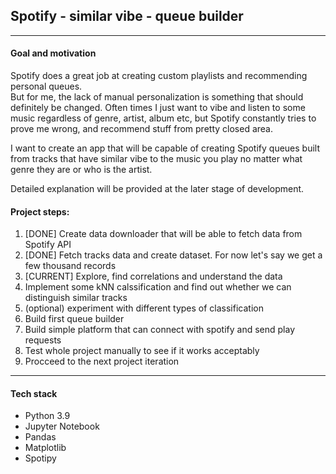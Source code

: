 ## Spotify - similar vibe - queue builder
***
#### Goal and motivation
Spotify does a great job at creating custom playlists and recommending personal queues.  
But for me, the lack of manual personalization is something that should definitely be changed. Often times I just want to vibe and listen to some music regardless of genre, artist, album etc, but Spotify constantly tries to prove me wrong, and recommend stuff from pretty closed area. 

I want to create an app that will be capable of creating Spotify queues built from tracks that have similar vibe to the music you play no matter what genre they are or who is the artist.  

Detailed explanation will be provided at the later stage of development.

#### Project steps:
1. [DONE] Create data downloader that will be able to fetch data from Spotify API
1. [DONE] Fetch tracks data and create dataset. For now let's say we get a few thousand records
1. [CURRENT] Explore, find correlations and understand the data
1. Implement some kNN calssification and find out whether we can distinguish similar tracks
1. (optional) experiment with different types of classification
1. Build first queue builder
1. Build simple platform that can connect with spotify and send play requests
1. Test whole project manually to see if it works acceptably
1. Procceed to the next project iteration

***
#### Tech stack
* Python 3.9
* Jupyter Notebook
* Pandas
* Matplotlib
* Spotipy
 
